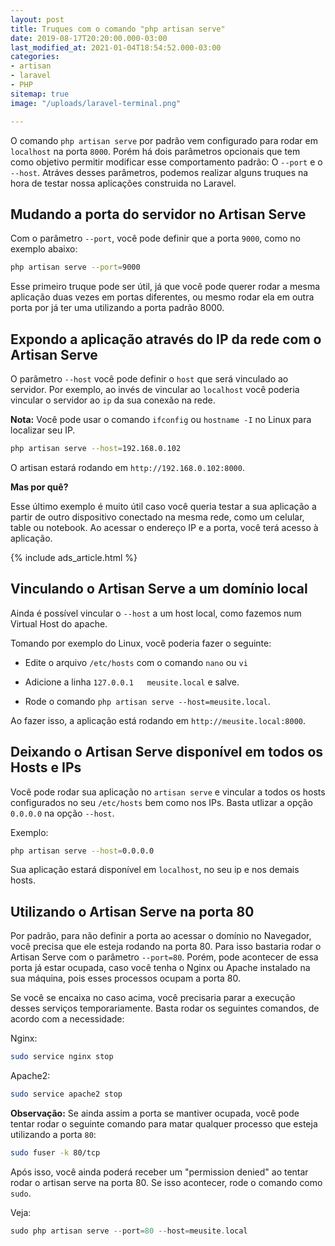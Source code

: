 ```yaml
---
layout: post
title: Truques com o comando "php artisan serve"
date: 2019-08-17T20:20:00.000-03:00
last_modified_at: 2021-01-04T18:54:52.000-03:00
categories:
- artisan
- laravel
- PHP
sitemap: true
image: "/uploads/laravel-terminal.png"

---
```

O comando `php artisan serve` por padrão vem configurado para rodar em `localhost` na porta `8000`. Porém há dois parâmetros opcionais que tem como objetivo permitir modificar esse comportamento padrão: O `--port` e o `--host`. Atráves desses parâmetros, podemos realizar alguns truques na hora de testar nossa aplicações construida no Laravel.


## Mudando a porta do servidor no Artisan Serve

Com o parâmetro `--port`, você pode definir que a porta `9000`, como no exemplo abaixo:

```bash
php artisan serve --port=9000
```

Esse primeiro truque pode ser útil, já que você pode querer rodar a mesma aplicação duas vezes em portas diferentes, ou mesmo rodar ela em outra porta por já ter uma utilizando a porta padrão 8000.


## Expondo a aplicação através do IP da rede com o Artisan Serve

O parâmetro `--host` você pode definir o `host` que será vinculado ao servidor. Por exemplo, ao invés de vincular ao `localhost` você poderia vincular o servidor ao `ip` da sua conexão na rede.

**Nota:** Você pode usar o comando `ifconfig` ou `hostname -I` no Linux para localizar seu IP.  

```bash
php artisan serve --host=192.168.0.102
```

O artisan estará rodando em `http://192.168.0.102:8000`.


**Mas por quê?**

Esse último exemplo é muito útil caso você queria testar a sua aplicação a partir de outro dispositivo conectado na mesma rede, como um celular, table ou notebook. Ao acessar o endereço IP e a porta, você terá acesso à aplicação.

<!-- ads common -->
{% include ads_article.html %}

## Vinculando o Artisan Serve a um domínio local

Ainda é possível vincular o `--host` a um host local, como fazemos num Virtual Host do apache.

Tomando por exemplo do Linux, você poderia fazer o seguinte:

- Edite o arquivo `/etc/hosts` com o comando `nano` ou `vi`

- Adicione a linha `127.0.0.1   meusite.local` e salve.

- Rode o comando `php artisan serve --host=meusite.local`.


Ao fazer isso, a aplicação está rodando em `http://meusite.local:8000`.


## Deixando o Artisan Serve disponível em todos os Hosts e IPs

Você pode rodar sua aplicação no `artisan serve` e vincular a todos os hosts configurados no seu `/etc/hosts` bem como nos IPs. Basta utlizar a opção `0.0.0.0` na opção `--host`.

Exemplo:

```bash
php artisan serve --host=0.0.0.0
```

Sua aplicação estará disponível em `localhost`, no seu ip e nos demais hosts.

## Utilizando o Artisan Serve na porta 80

Por padrão, para não definir a porta ao acessar o domínio no Navegador, você precisa que ele esteja rodando na porta 80. Para isso bastaria rodar o Artisan Serve com o parâmetro `--port=80`. Porém, pode acontecer de essa porta já estar ocupada, caso você tenha o Nginx ou Apache instalado na sua máquina, pois esses processos ocupam a porta 80.

Se você se encaixa no caso acima, você precisaria parar a execução desses serviços temporariamente. Basta rodar os seguintes comandos, de acordo com a necessidade:

Nginx:

```bash
sudo service nginx stop
```

Apache2:

```bash
sudo service apache2 stop
```

**Observação:** Se ainda assim a porta se mantiver ocupada, você pode tentar rodar o seguinte comando para matar qualquer processo que esteja utilizando a porta `80`:

```bash
sudo fuser -k 80/tcp
```

Após isso, você ainda poderá receber um "permission denied" ao tentar rodar o artisan serve na porta 80. Se isso acontecer, rode o comando como `sudo`.

Veja:

```php
sudo php artisan serve --port=80 --host=meusite.local
```